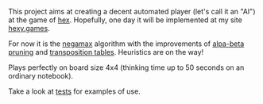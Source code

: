 This project aims at creating a decent automated player (let's call it an "AI") at the game 
of [hex](https://en.wikipedia.org/wiki/Hex_(board_game)). Hopefully, one day it will be 
implemented at my site [hexy.games](https://hexy.games/).

For now it is the [negamax](https://en.wikipedia.org/wiki/Negamax) algorithm with 
the improvements of [alpa-beta pruning](https://en.wikipedia.org/wiki/Alpha%E2%80%93beta_pruning)
and [transposition tables](https://en.wikipedia.org/wiki/Transposition_table). Heuristics are 
on the way!

Plays perfectly on board size 4x4 (thinking time up to 50 seconds on an ordinary notebook).

Take a look at [tests](https://github.com/adrzystek/HexSimpleAI/blob/master/tests/test_utils.py) 
for examples of use.
